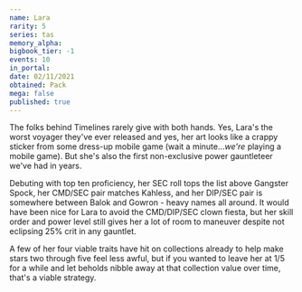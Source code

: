 ```yaml
---
name: Lara
rarity: 5
series: tas
memory_alpha:
bigbook_tier: -1
events: 10
in_portal:
date: 02/11/2021
obtained: Pack
mega: false
published: true
---
```


The folks behind Timelines rarely give with both hands. Yes, Lara's the worst voyager they've ever released and yes, her art looks like a crappy sticker from some dress-up mobile game (wait a minute...*we're* playing a mobile game). But she's also the first non-exclusive power gauntleteer we've had in years.

Debuting with top ten proficiency, her SEC roll tops the list above Gangster Spock, her CMD/SEC pair matches Kahless, and her DIP/SEC pair is somewhere between Balok and Gowron - heavy names all around. It would have been nice for Lara to avoid the CMD/DIP/SEC clown fiesta, but her skill order and power level still gives her a lot of room to maneuver despite not eclipsing 25% crit in any gauntlet.

A few of her four viable traits have hit on collections already to help make stars two through five feel less awful, but if you wanted to leave her at 1/5 for a while and let beholds nibble away at that collection value over time, that's a viable strategy.
